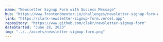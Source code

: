 ```yaml
---
name: "Newsletter Signup Form with Success Message"
hub: "https://www.frontendmentor.io/challenges/newsletter-signup-form-with-success-message-3FC1AZbNrv"
link: "https://clark-newsletter-signup-form.vercel.app"
repository: "https://www.github.com/clakr/newsletter-signup-form"
dateStarted: "June 28, 2023"
img: "../../assets/newsletter-signup-form.png"
---
```

